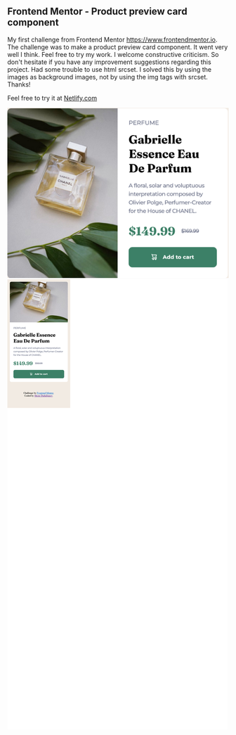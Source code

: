 ## Frontend Mentor - Product preview card component

My first challenge from Frontend Mentor https://www.frontendmentor.io. The challenge was to make a product preview card component. It went very well I think. Feel free to try my work. I welcome constructive criticism. So don't hesitate if you have any improvement suggestions regarding this project.
Had some trouble to use html srcset. I solved this by using the images as background images, not by using the img tags with srcset.
Thanks!

Feel free to try it at [Netlify.com](https://legendary-chimera-96c039.netlify.app/)

![Desktop](./desktop.png)
![Mobile](./mobile.png)
